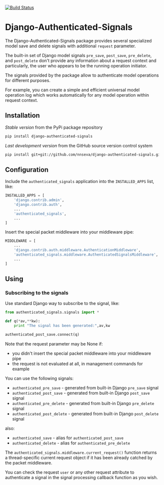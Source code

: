 [![Build Status](https://travis-ci.org/nnseva/django-authenticated-signals.svg?branch=master)](https://travis-ci.org/nnseva/django-authenticated-signals)

# Django-Authenticated-Signals

The Django-Authenticated-Signals package provides several specialized model save and delete signals
with additional `request` parameter.

The built-in set of Django model signals `pre_save`, `post_save`, `pre_delete`, and `post_delete`
don't provide any information about a request context and particularly, the user who appears
to be the running operation initiator.

The signals provided by the package allow to authenticate model operations for different purposes.

For example, you can create a simple and efficient universal model operation log which works automatically
for any model operation within request context.

## Installation

*Stable version* from the PyPi package repository
```bash
pip install django-authenticated-signals
```

*Last development version* from the GitHub source version control system
```bash
pip install git+git://github.com/nnseva/django-authenticated-signals.git
```

## Configuration

Include the `authenticated_signals` application into the `INSTALLED_APPS` list, like:

```python
INSTALLED_APPS = [
    'django.contrib.admin',
    'django.contrib.auth',
    ...
    'authenticated_signals',
    ...
]
```

Insert the special packet middleware into your middleware pipe:

```python
MIDDLEWARE = [
    ...
    'django.contrib.auth.middleware.AuthenticationMiddleware',
    'authenticated_signals.middleware.AuthenticatedSignalsMiddleware',
    ...
]
```

## Using

### Subscribing to the signals

Use standard Django way to subscribe to the signal, like:

```python
from authenticated_signals.signals import *

def q(*av,**kw):
    print "The signal has been generated:",av,kw

authenticated_post_save.connect(q)
```

Note that the request parameter may be None if:

- you didn't insert the special packet middleware into your middleware pipe
- the request is not evaluated at all, in management commands for example

You can use the following signals:

- `authenticated_pre_save` - generated from built-in Django `pre_save` signal
- `authenticated_post_save` - generated from built-in Django `post_save` signal
- `authenticated_pre_delete` - generated from built-in Django `pre_delete` signal
- `authenticated_post_delete` - generated from built-in Django `post_delete` signal

also:

- `authenticated_save` - alias for `authenticated_post_save`
- `authenticated_delete` - alias for `authenticated_pre_delete`

The `authenticated_signals.middleware.current_request()` function returns
a thread-specific current request object if it has been already catched
by the packet middleware.

You can check the request `user` or any other request attribute to authenticate
a signal in the signal processing callback function as you wish.
